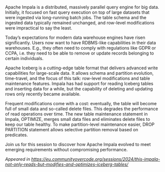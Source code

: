 <!--
.. title: This Impala not only reads, but modifies and optimizes Iceberg tables
.. slug: this-impala-not-only-reads-but-modifies-and-optimizes-iceberg-tables
.. date: 2024-07-27 07:09:35 UTC-07:00
.. tags: cceu24
.. category: talks
.. link:
.. description:
.. type: text
-->

Apache Impala is a distributed, massively parallel query engine for big data. Initially, it focused
on fast query execution on top of large datasets that were ingested via long-running batch jobs. The
table schema and the ingested data typically remained unchanged, and row-level modifications were
impractical to say the least.

Today’s expectations for modern data warehouse engines have risen significantly. Users now want to
have RDBMS-like capabilities in their data warehouses. E.g., they often need to comply with
regulations like GDPR or CCPA, i.e. they need to be able to remove or update records belonging to
certain individuals.

Apache Iceberg is a cutting-edge table format that delivers advanced write capabilities for
large-scale data. It allows schema and partition evolution, time-travel, and the focus of this talk:
row-level modifications and table maintenance features. Impala has had support for reading Iceberg
tables and inserting data for a while, but the capability of deleting and updating rows only
recently became available.

Frequent modifications come with a cost: eventually, the table will become full of small data and
so-called delete files. This degrades the performance of read operations over time. The new table
maintenance statement in Impala, OPTIMIZE, merges small data files and eliminates delete files to
keep our table healthy. To make partition-level maintenance easier, DROP PARTITION statement allows
selective partition removal based on predicates.

Join us for this session to discover how Apache Impala evolved to meet emerging requirements without
compromising performance.

_Appeared in <https://eu.communityovercode.org/sessions/2024/this-impala-not-only-reads-but-modifies-and-optimizes-iceberg-tables/>_
